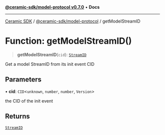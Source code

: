[**@ceramic-sdk/model-protocol v0.7.0**](../README.md) • **Docs**

***

[Ceramic SDK](../../../README.md) / [@ceramic-sdk/model-protocol](../README.md) / getModelStreamID

# Function: getModelStreamID()

> **getModelStreamID**(`cid`): [`StreamID`](../../identifiers/classes/StreamID.md)

Get a model StreamID from its init event CID

## Parameters

• **cid**: `CID`\<`unknown`, `number`, `number`, `Version`\>

the CID of the init event

## Returns

[`StreamID`](../../identifiers/classes/StreamID.md)
